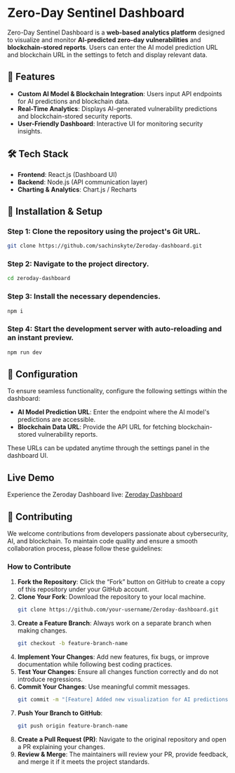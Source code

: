# Zero-Day Sentinel Dashboard

Zero-Day Sentinel Dashboard is a **web-based analytics platform** designed to visualize and monitor **AI-predicted zero-day vulnerabilities** and **blockchain-stored reports**. Users can enter the AI model prediction URL and blockchain URL in the settings to fetch and display relevant data.

## 🚀 Features

- **Custom AI Model & Blockchain Integration**: Users input API endpoints for AI predictions and blockchain data.
- **Real-Time Analytics**: Displays AI-generated vulnerability predictions and blockchain-stored security reports.
- **User-Friendly Dashboard**: Interactive UI for monitoring security insights.

## 🛠️ Tech Stack

- **Frontend**: React.js (Dashboard UI)
- **Backend**: Node.js (API communication layer)
- **Charting & Analytics**: Chart.js / Recharts

## 📌 Installation & Setup

### Step 1: Clone the repository using the project's Git URL.
```sh
git clone https://github.com/sachinskyte/Zeroday-dashboard.git
```

### Step 2: Navigate to the project directory.
```sh
cd zeroday-dashboard
```

### Step 3: Install the necessary dependencies.
```sh
npm i
```

### Step 4: Start the development server with auto-reloading and an instant preview.
```sh
npm run dev
```

## 🔧 Configuration

To ensure seamless functionality, configure the following settings within the dashboard:

- **AI Model Prediction URL**: Enter the endpoint where the AI model's predictions are accessible.
- **Blockchain Data URL**: Provide the API URL for fetching blockchain-stored vulnerability reports.

These URLs can be updated anytime through the settings panel in the dashboard UI.

## Live Demo  

Experience the Zeroday Dashboard live: [Zeroday Dashboard](https://zeroday-dashboard.vercel.app/)  



## 🤝 Contributing

We welcome contributions from developers passionate about cybersecurity, AI, and blockchain. To maintain code quality and ensure a smooth collaboration process, please follow these guidelines:

### How to Contribute

1. **Fork the Repository**: Click the “Fork” button on GitHub to create a copy of this repository under your GitHub account.
2. **Clone Your Fork**: Download the repository to your local machine.
   ```sh
   git clone https://github.com/your-username/Zeroday-dashboard.git
   ```
3. **Create a Feature Branch**: Always work on a separate branch when making changes.
   ```sh
   git checkout -b feature-branch-name
   ```
4. **Implement Your Changes**: Add new features, fix bugs, or improve documentation while following best coding practices.
5. **Test Your Changes**: Ensure all changes function correctly and do not introduce regressions.
6. **Commit Your Changes**: Use meaningful commit messages.
   ```sh
   git commit -m "[Feature] Added new visualization for AI predictions"
   ```
7. **Push Your Branch to GitHub**:
   ```sh
   git push origin feature-branch-name
   ```
8. **Create a Pull Request (PR)**: Navigate to the original repository and open a PR explaining your changes.
9. **Review & Merge**: The maintainers will review your PR, provide feedback, and merge it if it meets the project standards.

